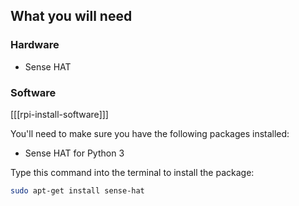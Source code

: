 ## What you will need

### Hardware

* Sense HAT

### Software

[[[rpi-install-software]]]

You'll need to make sure you have the following packages installed:

- Sense HAT for Python 3

Type this command into the terminal to install the package:

```bash
sudo apt-get install sense-hat
```
